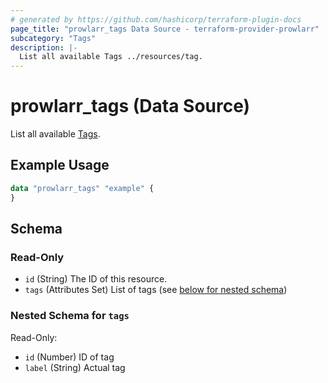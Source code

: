 ```yaml
---
# generated by https://github.com/hashicorp/terraform-plugin-docs
page_title: "prowlarr_tags Data Source - terraform-provider-prowlarr"
subcategory: "Tags"
description: |-
  List all available Tags ../resources/tag.
---
```


# prowlarr_tags (Data Source)

[subcategory:Tags]: #
List all available [Tags](../resources/tag).

## Example Usage

```terraform
data "prowlarr_tags" "example" {
}
```

<!-- schema generated by tfplugindocs -->
## Schema

### Read-Only

- `id` (String) The ID of this resource.
- `tags` (Attributes Set) List of tags (see [below for nested schema](#nestedatt--tags))

<a id="nestedatt--tags"></a>
### Nested Schema for `tags`

Read-Only:

- `id` (Number) ID of tag
- `label` (String) Actual tag


